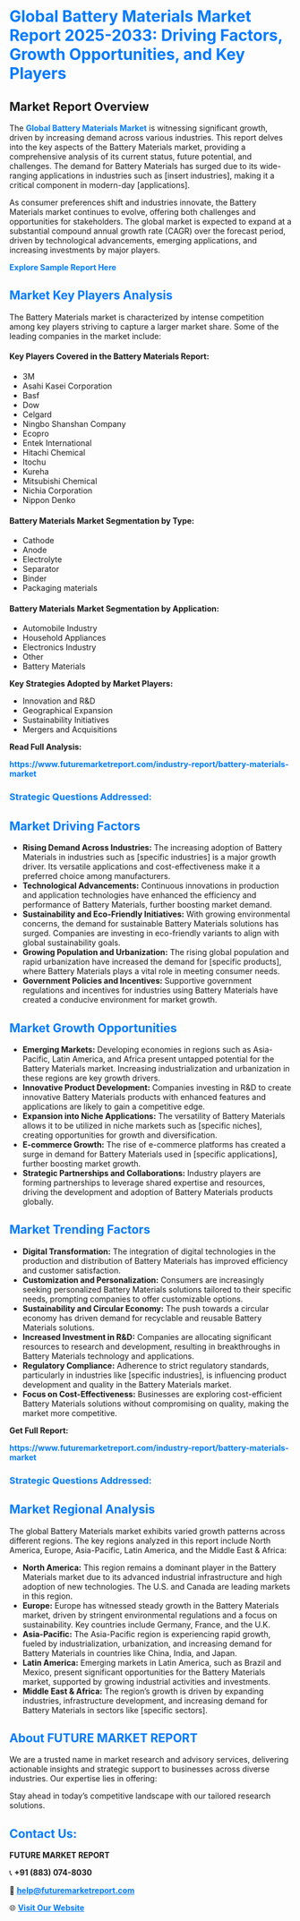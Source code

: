 <h1 style="color: #007BFF;">Global Battery Materials Market Report 2025-2033: Driving Factors, Growth Opportunities, and Key Players</h1>

<section id="overview">
<h2>Market Report Overview</h2>
<p>The <a href="https://www.futuremarketreport.com/industry-report/battery-materials-market" style="color: #007BFF; text-decoration: none;"><strong>Global Battery Materials Market</strong></a> is witnessing significant growth, driven by increasing demand across various industries. This report delves into the key aspects of the Battery Materials market, providing a comprehensive analysis of its current status, future potential, and challenges. The demand for Battery Materials has surged due to its wide-ranging applications in industries such as [insert industries], making it a critical component in modern-day [applications].</p>
<p>As consumer preferences shift and industries innovate, the Battery Materials market continues to evolve, offering both challenges and opportunities for stakeholders. The global market is expected to expand at a substantial compound annual growth rate (CAGR) over the forecast period, driven by technological advancements, emerging applications, and increasing investments by major players.</p>
</section>

<section id="overview">
<p><a href="https://www.futuremarketreport.com/request-sample/reportId=112694" style="color: #007BFF; text-decoration: none;"><strong>Explore Sample Report Here</strong></a></p>
</section>

<section id="key-players">
<h2 style="color: #007BFF;">Market Key Players Analysis</h2>
<p>The Battery Materials market is characterized by intense competition among key players striving to capture a larger market share. Some of the leading companies in the market include:</p>
<h4>Key Players Covered in the Battery Materials Report:</h4>
<ul><li>3M</li><li>Asahi Kasei Corporation</li><li>Basf</li><li>Dow</li><li>Celgard</li><li>Ningbo Shanshan Company</li><li>Ecopro</li><li>Entek International</li><li>Hitachi Chemical</li><li>Itochu</li><li>Kureha</li><li>Mitsubishi Chemical</li><li>Nichia Corporation</li><li>Nippon Denko</li></ul>
<h4>Battery Materials Market Segmentation by Type:</h4>
<ul><li>Cathode</li><li>Anode</li><li>Electrolyte</li><li>Separator</li><li>Binder</li><li>Packaging materials</li></ul>

<h4>Battery Materials Market Segmentation by Application:</h4>
<ul><li>Automobile Industry</li><li>Household Appliances</li><li>Electronics Industry</li><li>Other</li><li>Battery Materials</li></ul>
<p><strong>Key Strategies Adopted by Market Players:</strong></p>
<ul>
<li>Innovation and R&D</li>
<li>Geographical Expansion</li>
<li>Sustainability Initiatives</li>
<li>Mergers and Acquisitions</li>
</ul>
</section>

<section>
<p><strong>Read Full Analysis: </strong></p><a href="https://www.futuremarketreport.com/industry-report/battery-materials-market" style="color: #007BFF; text-decoration: none;"><strong>https://www.futuremarketreport.com/industry-report/battery-materials-market</strong></a>
<h3 style="color: #007BFF;">Strategic Questions Addressed:</h3>
</section>

<section id="driving-factors">
<h2 style="color: #007BFF;">Market Driving Factors</h2>
<ul>
<li><strong>Rising Demand Across Industries:</strong> The increasing adoption of Battery Materials in industries such as [specific industries] is a major growth driver. Its versatile applications and cost-effectiveness make it a preferred choice among manufacturers.</li>
<li><strong>Technological Advancements:</strong> Continuous innovations in production and application technologies have enhanced the efficiency and performance of Battery Materials, further boosting market demand.</li>
<li><strong>Sustainability and Eco-Friendly Initiatives:</strong> With growing environmental concerns, the demand for sustainable Battery Materials solutions has surged. Companies are investing in eco-friendly variants to align with global sustainability goals.</li>
<li><strong>Growing Population and Urbanization:</strong> The rising global population and rapid urbanization have increased the demand for [specific products], where Battery Materials plays a vital role in meeting consumer needs.</li>
<li><strong>Government Policies and Incentives:</strong> Supportive government regulations and incentives for industries using Battery Materials have created a conducive environment for market growth.</li>
</ul>
</section>

<section id="growth-opportunities">
<h2 style="color: #007BFF;">Market Growth Opportunities</h2>
<ul>
<li><strong>Emerging Markets:</strong> Developing economies in regions such as Asia-Pacific, Latin America, and Africa present untapped potential for the Battery Materials market. Increasing industrialization and urbanization in these regions are key growth drivers.</li>
<li><strong>Innovative Product Development:</strong> Companies investing in R&D to create innovative Battery Materials products with enhanced features and applications are likely to gain a competitive edge.</li>
<li><strong>Expansion into Niche Applications:</strong> The versatility of Battery Materials allows it to be utilized in niche markets such as [specific niches], creating opportunities for growth and diversification.</li>
<li><strong>E-commerce Growth:</strong> The rise of e-commerce platforms has created a surge in demand for Battery Materials used in [specific applications], further boosting market growth.</li>
<li><strong>Strategic Partnerships and Collaborations:</strong> Industry players are forming partnerships to leverage shared expertise and resources, driving the development and adoption of Battery Materials products globally.</li>
</ul>
</section>

<section id="trending-factors">
<h2 style="color: #007BFF;">Market Trending Factors</h2>
<ul>
<li><strong>Digital Transformation:</strong> The integration of digital technologies in the production and distribution of Battery Materials has improved efficiency and customer satisfaction.</li>
<li><strong>Customization and Personalization:</strong> Consumers are increasingly seeking personalized Battery Materials solutions tailored to their specific needs, prompting companies to offer customizable options.</li>
<li><strong>Sustainability and Circular Economy:</strong> The push towards a circular economy has driven demand for recyclable and reusable Battery Materials solutions.</li>
<li><strong>Increased Investment in R&D:</strong> Companies are allocating significant resources to research and development, resulting in breakthroughs in Battery Materials technology and applications.</li>
<li><strong>Regulatory Compliance:</strong> Adherence to strict regulatory standards, particularly in industries like [specific industries], is influencing product development and quality in the Battery Materials market.</li>
<li><strong>Focus on Cost-Effectiveness:</strong> Businesses are exploring cost-efficient Battery Materials solutions without compromising on quality, making the market more competitive.</li>
</ul>
</section>

<section>
<p><strong>Get Full Report: </strong></p><a href="https://www.futuremarketreport.com/industry-report/battery-materials-market" style="color: #007BFF; text-decoration: none;"><strong>https://www.futuremarketreport.com/industry-report/battery-materials-market</strong></a>
<h3 style="color: #007BFF;">Strategic Questions Addressed:</h3>
</section>


<section id="regional-analysis">
<h2 style="color: #007BFF;">Market Regional Analysis</h2>
<p>The global Battery Materials market exhibits varied growth patterns across different regions. The key regions analyzed in this report include North America, Europe, Asia-Pacific, Latin America, and the Middle East & Africa:</p>
<ul>
<li><strong>North America:</strong> This region remains a dominant player in the Battery Materials market due to its advanced industrial infrastructure and high adoption of new technologies. The U.S. and Canada are leading markets in this region.</li>
<li><strong>Europe:</strong> Europe has witnessed steady growth in the Battery Materials market, driven by stringent environmental regulations and a focus on sustainability. Key countries include Germany, France, and the U.K.</li>
<li><strong>Asia-Pacific:</strong> The Asia-Pacific region is experiencing rapid growth, fueled by industrialization, urbanization, and increasing demand for Battery Materials in countries like China, India, and Japan.</li>
<li><strong>Latin America:</strong> Emerging markets in Latin America, such as Brazil and Mexico, present significant opportunities for the Battery Materials market, supported by growing industrial activities and investments.</li>
<li><strong>Middle East & Africa:</strong> The region’s growth is driven by expanding industries, infrastructure development, and increasing demand for Battery Materials in sectors like [specific sectors].</li>
</ul>
</section>

<footer>
<h2 style="color: #007BFF;">About FUTURE MARKET REPORT</h2>
<p>We are a trusted name in market research and advisory services, delivering actionable insights and strategic support to businesses across diverse industries. Our expertise lies in offering:</p>

<p>Stay ahead in today’s competitive landscape with our tailored research solutions.</p>

<h2 style="color: #007BFF;">Contact Us:</h2>
<p><strong>FUTURE MARKET REPORT</strong></p>
<p>📞 <strong>+91 (883) 074-8030</strong></p>
<p>📧 <strong><a href="mailto:help@futuremarketreport.com" style="color: #007BFF;">help@futuremarketreport.com</a></strong></p>
<p>🌐 <strong><a href="https://www.futuremarketreport.com/" style="color: #007BFF;">Visit Our Website</a></strong></p>
</footer>